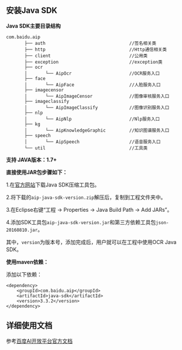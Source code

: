 ## 安装Java SDK

**Java SDK主要目录结构**

    com.baidu.aip
           ├── auth                                //签名相关类
           ├── http                                //Http通信相关类
           ├── client                              //公用类
           ├── exception                           //exception类
           ├── ocr
           │       └── AipOcr                      //OCR服务入口
           ├── face
           │       └── AipFace                     //人脸服务入口
           ├── imagecensor
           │       └── AipImageCensor              //图像审核服务入口
           ├── imageclassify
           │       └── AipImageClassify            //图像识别服务入口
           ├── nlp
           │       └── AipNlp                      //Nlp服务入口
           ├── kg
           │       └── AipKnowledgeGraphic         //知识图谱服务入口
           ├── speech
           │       └── AipSpeech                   //语音服务入口
           └── util                                //工具类

**支持 JAVA版本：1.7+**

**直接使用JAR包步骤如下：**

1.在[官方网站](http://ai.baidu.com/sdk)下载Java SDK压缩工具包。

2.将下载的`aip-java-sdk-version.zip`解压后，复制到工程文件夹中。

3.在Eclipse右键“工程 -> Properties -> Java Build Path -> Add JARs”。

4.添加SDK工具包`aip-java-sdk-version.jar`和第三方依赖工具包`json-20160810.jar`。

其中，`version`为版本号，添加完成后，用户就可以在工程中使用OCR Java SDK。


**使用maven依赖：**

添加以下依赖：

```
<dependency>
    <groupId>com.baidu.aip</groupId>
    <artifactId>java-sdk</artifactId>
    <version>3.3.2</version>
</dependency>
```



## 详细使用文档

参考[百度AI开放平台官方文档](http://ai.baidu.com/docs)

